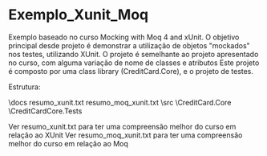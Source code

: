 # Exemplo_Xunit_Moq

Exemplo baseado no curso Mocking with Moq 4 and xUnit. O objetivo principal desde projeto é demonstrar a utilização de objetos 
"mockados" nos testes, utilizando XUnit. O projeto é semelhante ao projeto apresentado no curso, com alguma variação de nome de 
classes e atributos Este projeto é composto por uma class library (CreditCard.Core), e o projeto de testes.

Estrutura:

\docs
  resumo_xunit.txt
  resumo_moq_xunit.txt
\src
  \CreditCard.Core
  \CreditCardCore.Tests


Ver resumo_xunit.txt para ter uma compreensão melhor do curso em relação ao XUnit
Ver resumo_moq_xunit.txt para ter uma compreensão melhor do curso em relação ao Moq
